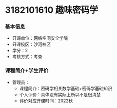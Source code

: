 # 3182101610 趣味密码学
### 基本信息
- 开课单位：网络空间安全学院
- 开课校区：沙河校区
- 学分：2
- 考核方式：考查
### 课程简介+学生评价
- 管理员：
  - 课程简介：密码学相关数学基础+密码学基础知识
  - 个人评价：具体没有实际上所以不是很清楚
  - 评价对应开课时间：2022秋